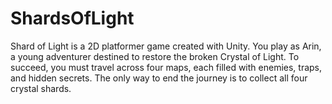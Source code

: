# ShardsOfLight
Shard of Light is a 2D platformer game created with Unity. You play as Arin, a young adventurer destined to restore the broken Crystal of Light. To succeed, you must travel across four maps, each filled with enemies, traps, and hidden secrets. The only way to end the journey is to collect all four crystal shards.
